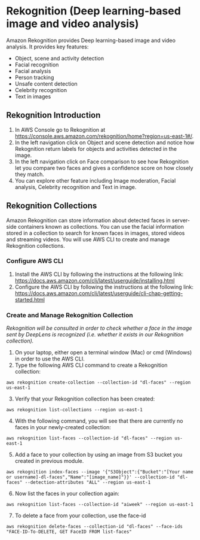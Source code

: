 
# Rekognition (Deep learning-based image and video analysis)

Amazon Rekognition provides Deep learning-based image and video analysis. It provides key features:
- Object, scene and activity detection
[](images/objectscene.png)
- Facial recognition
[](images/facial.png)
- Facial analysis
[](images/facialanalysis.png)
- Person tracking
[](images/persontracking.png)
- Unsafe content detection
- Celebrity recognition
[](images/celebrity.png)
- Text in images
[](images/text.png)

## Rekognition Introduction
1. In AWS Console go to Rekognition at https://console.aws.amazon.com/rekognition/home?region=us-east-1#/.
2. In the left navigation click on Object and scene detection and notice how Rekognition return labels for objects and activities detected in the image.
3. In the left navigation click on Face comparison to see how Rekognition let you compare two faces and gives a confidence score on how closely they match.
4. You can explore other feature including Image moderation, Facial analysis, Celebrity recognition and Text in image.

## Rekognition Collections
Amazon Rekognition can store information about detected faces in server-side containers known as collections. You can use the facial information stored in a collection to search for known faces in images, stored videos and streaming videos. You will use AWS CLI to create and manage Rekognition collections.

### Configure AWS CLI
1.	Install the AWS CLI by following the instructions at the following link: https://docs.aws.amazon.com/cli/latest/userguide/installing.html
2.	Configure the AWS CLI by following the instructions at the following link: https://docs.aws.amazon.com/cli/latest/userguide/cli-chap-getting-started.html

### Create and Manage Rekognition Collection

_Rekognition will be consulted in order to check whether a face in the image sent by DeepLens is recognized (i.e. whether it exists in our Rekognition collection)._

1.	On your laptop, either open a terminal window (Mac) or cmd (Windows) in order to use the AWS CLI.
2.	Type the following AWS CLI command to create a Rekognition collection:
```
aws rekognition create-collection --collection-id "dl-faces" --region us-east-1
```
3.	Verify that your Rekognition collection has been created:
```
aws rekognition list-collections --region us-east-1
```
4.	With the following command, you will see that there are currently no faces in your newly-created collection:
```
aws rekognition list-faces --collection-id "dl-faces" --region us-east-1
```
5.	Add a face to your collection by using an image from S3 bucket you created in previous module.
```
aws rekognition index-faces --image '{"S3Object":{"Bucket":"[Your name or username]-dl-faces","Name":"[image_name]"}}' --collection-id "dl-faces" --detection-attributes "ALL" --region us-east-1
```
6.	Now list the faces in your collection again:
```
aws rekognition list-faces --collection-id "aiweek" --region us-east-1
```
7. To delete a face from your collection, use the face-id
```
aws rekognition delete-faces --collection-id "dl-faces" --face-ids "FACE-ID-To-DELETE, GET FaceID FROM list-faces"
```
